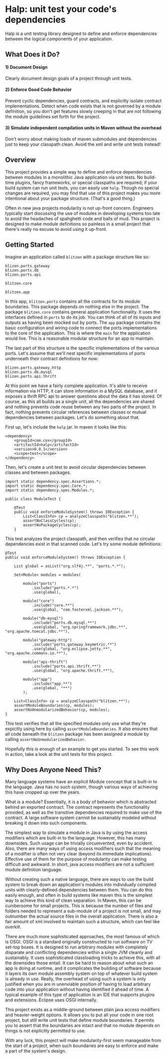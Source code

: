 Halp: unit test your code's dependencies
========================================

Halp is a unit testing library designed to define and enforce dependencies
between the logical components of your application. 

What Does it Do?
----------------

#### 1) Document Design

Clearly document design goals of a project through unit tests.

#### 2) Enforce Good Code Behavior

Prevent cyclic dependencies, guard contracts, and explicitly isolate contract
implementations. Detect when code exists that is not governed by a module
definition, so you don't get features slowly creeping in that are not following
the module guidelines set forth for the project.

#### 3) Simulate independent compilation units in Maven without the overhead

Don't worry about making loads of maven submodules and dependencies just to
keep your classpath clean. Avoid the xml and write unit tests instead!

Overview
--------

This project provides a simple way to define and enforce dependencies between
modules in a monolithic Java application via unit tests.  No build-time
plugins, fancy frameworks, or special classpaths are required; if your build
system can run unit tests, you can easily use `halp`. Though no
special changes are required, you may find that use of this project makes you
more intentional about your package structure. (That's a good thing.)

Often in new java projects modularity is not up-front concern. Engineers
typically start discussing the use of modules in developing systems too
late to avoid the headaches of spahghetti code and balls of mud. This
project is designed to make module definitions so painless in a small
project that there's really no excuse to avoid using it up-front.

Getting Started
---------------

Imagine an application called `blitzen` with a package structure like so:

```
blizen.ports.gateway
blizen.ports.db
blizen.ports.api

blitzen.core

blitzen.app
```

In this app, `blitzen.ports` contains all the contracts for its module
boundaries. This package depends on nothing else in the project.  The package
`blitzen.core` contains general application functionality. It uses the
interfaces defined in `ports` to do its job. You can think of all of its inputs
and outputs as having been mocked out by ports. The `app` package contains the
basic configuration and wiring code to connect the ports implementations to the
core of the application. This is where the `main` for the application would
live.  This is a reasonable modular structure for an app to maintain.

The last part of this structure is the specific implementations of the various
ports. Let's assume that we'll nest specific implementations of ports underneath
their contract definitions for now:

```
blizen.ports.gateway.http
blizen.ports.db.mysql
blizen.ports.api.thrift
```

At this point we have a fairly complete application. It's able to receive
information via HTTP, it can store information in a MySQL database, and it
exposes a thrift RPC api to answer questions about the data it has stored. Of
course, as this all builds as a single unit, all the dependencies are shared
and nothing prevents code reuse between any two parts of the project. In fact,
nothing prevents circular references between classes or mutual dependencies
between packages. Let's do something about that.

First up, let's include the `halp` jar. In maven it looks like this:

```
<dependency>
    <groupId>com.cox</groupId>
    <artifactId>halp</artifactId>
    <version>0.0.1</version>
    <scope>test</scope>
</dependency>
```

Then, let's create a unit test to avoid circular dependencies between classes
and between packages.

```
import static dependency.spec.Assertions.*;
import static dependency.spec.Core.*;
import static dependency.spec.Modules.*;

public class ModuleTest {

    @Test
    public void enforceModuleSystem() throws IOException {
        List<ClassInfo> cp = analyzeClasspath("blitzen.**");
        assertNoClassCycles(cp);
        assertNoPackageCycles(cp);
    }
```

This test analyzes the project classpath, and then verifies that no circular
dependencies exist in that scanned code. Let's try some module definitions:

```
@Test
public void enforceModuleSystem() throws IOException {

    List global = asList("org.slf4j.**", "ports.*.*");

    Set<Module> modules = modules(

        module("ports")
            .include("ports.*.*")
            .use(global),

        module("core")
            .include("core.**")
            .use(global, "com.fasterxml.jackson.**"),

        module("db-mysql")
            .include("ports.db.mysql.**")
            .use(global, "org.springframework.jdbc.**", "org.apache.tomcat.jdbc.**"),

        module("gateway-http")
            .include("ports.gateway.keymetric.**")
            .use(global, "org.eclipse.jetty.**", "org.apache.commons.io.**"),

        module("api-thrift")
            .include("ports.api.thrift.**")
            .use(global, "org.apache.thrift.**"),

        module("app")
            .include("app.**")
            .use(global, "**")
        );

    List<ClassInfo> cp = analyzeClasspath("blitzen.**");
    assertModuleBoundaries(cp, modules);
    assertNoUnmodularizedBehavior(cp, modules);
}
```

This test verifies that all the specified modules only use what they're
expicitly using here by calling `assertModuleBoundaries`. It also ensures that
all code beneath the `blitzen` package has been assigned a module by calling
`assertNoUnmodularizedBehavior`.

Hopefully this is enough of an example to get you started. To see this work
in action, take a look at the unit tests for this project.


Why Does Anyone Need This?
--------------------------

Many language systems have an explicit Module concept that is built-in to the
language.  Java has no such system, though various ways of achieving this have
cropped up over the years.  

What is a module? Essentially, it is a body of behavior which is abstracted
behind an exported contract. The contract represents the functionality
provided, as well as the transitive dependencies required to make use of the
contract. A large software system cannot be sustainably modeled without
breaking it down into such components.

The simplest way to simulate a module in Java is by using the access modifiers
which are built-in to the language. However, this has many downsides. Such
usage can be trivially circumvented, even by accident. Also, there are many
ways of using access modifiers such that the meaning of a modifier is often not
very clear (beyond its immediate implications). Effective use of them for
the purpose of modularity can make testing difficult and awkward.  In short,
java access modifiers are not a sufficient module definition language.

Without creating such a native language, there are ways to use the build system
to break down an application's modules into individually compiled units with
clearly-defined dependencies between them. You can do this easily enough, and
often in build systems like maven this is the simplest way to achieve this kind
of clean separation. In Maven, this can be cumbersome for small projects. This
is because the number of files and folders needed to represent a sub-module of
a project is not small, and may outnumber the actual source files in the
overall application. There is also a fair amount of xml involved to maintain
such a structure, which can feel like overkill.

There are much more sophisticated approaches, the most famous of which is OSGI.
OSGI is a standard originally constructed to run software on TV set-top boxes.
It is designed to run arbitrary modules with completely disparate and conflicting
dependencies within a single JVM cleanly and sustainably. It uses sophisticated
classloading tricks to achieve this, with all the downsides those entail. It can
be hard to reason about what such an app is doing at runtime, and it complicates
the building of software because it layers its own module assembly system on top
of whatever build system is already in use. Really, the overhead of using such
a system is only justified when you are in unenviable position of having to load
arbitrary code into your application without having identified it ahead of time.
A typical example of this type of application is an IDE that supports plugins and 
extensions. Eclipse uses OSGI internally.

This project exists as a middle-ground between plain java access modifiers and
heavier-weight options. It allows you to put all your code in one root project,
but still write unit tests that define module boundaries. It permits you to
assert that the boundaries are intact and that no module depends on things is
not explicitly permitted to use.

With any luck, this project will make modularity-first seem manageable from
the start of a project, when such boundaries are easy to enforce and make a
part of the system's design.



